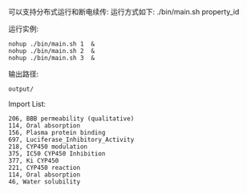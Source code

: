 可以支持分布式运行和断电续传:
运行方式如下:
    ./bin/main.sh property_id
    
运行实例:
    
    nohup ./bin/main.sh 1  &    
    nohup ./bin/main.sh 2  & 
    nohup ./bin/main.sh 3  & 
    
    
输出路径:

    output/
    
    
Import List:

    206, BBB permeability (qualitative)
    114, Oral absorption
    156, Plasma protein binding
    697, Luciferase_Inhibitory_Activity
    218, CYP450 modulation
    375, IC50 CYP450 Inhibition
    377, Ki CYP450
    221, CYP450 reaction
    114, Oral absorption
    46, Water solubility
